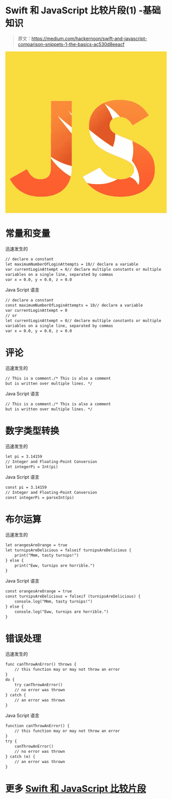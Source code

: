 # Swift 和 JavaScript 比较片段(1) -基础知识

> 原文：<https://medium.com/hackernoon/swift-and-javascript-comparison-snippets-1-the-basics-ac530d8eeacf>

![](img/b45d414098034d4a99f4b1fbf33b25f3.png)

# 常量和变量

迅速发生的

```
// declare a constant 
let maximumNumberOfLoginAttempts = 10// declare a variable
var currentLoginAttempt = 0// declare multiple constants or multiple variables on a single line, separated by commas
var x = 0.0, y = 0.0, z = 0.0
```

Java Script 语言

```
// declare a constant 
const maximumNumberOfLoginAttempts = 10// declare a variable
var currentLoginAttempt = 0 
// or 
let currentLoginAttempt = 0// declare multiple constants or multiple variables on a single line, separated by commas
var x = 0.0, y = 0.0, z = 0.0
```

# 评论

迅速发生的

```
// This is a comment./* This is also a comment
but is written over multiple lines. */
```

Java Script 语言

```
// This is a comment./* This is also a comment
but is written over multiple lines. */
```

# 数字类型转换

迅速发生的

```
let pi = 3.14159
// Integer and Floating-Point Conversion
let integerPi = Int(pi)
```

Java Script 语言

```
const pi = 3.14159
// Integer and Floating-Point Conversion
const integerPi = parseInt(pi)
```

# 布尔运算

迅速发生的

```
let orangesAreOrange = true
let turnipsAreDelicious = falseif turnipsAreDelicious {
    print("Mmm, tasty turnips!")
} else {
    print("Eww, turnips are horrible.")
}
```

Java Script 语言

```
const orangesAreOrange = true
const turnipsAreDelicious = falseif (turnipsAreDelicious) {
    console.log("Mmm, tasty turnips!")
} else {
    console.log("Eww, turnips are horrible.")
}
```

# 错误处理

迅速发生的

```
func canThrowAnError() throws {
    // this function may or may not throw an error
}
do {
    try canThrowAnError()
    // no error was thrown
} catch {
    // an error was thrown
}
```

Java Script 语言

```
function canThrowAnError() {
    // this function may or may not throw an error
}
try {
    canThrowAnError()
    // no error was thrown
} catch (e) {
    // an error was thrown
}
```

# 更多 [Swift 和 JavaScript 比较片段](/@unbug/swift-and-javascript-comparison-snippets-ab39171b85fd)